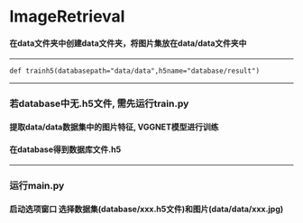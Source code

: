 # ImageRetrieval
#### 在data文件夹中创建data文件夹，将图片集放在data/data文件夹中

***
``
    def trainh5(databasepath="data/data",h5name="database/result")
``
***

### 若database中无.h5文件, 需先运行train.py
#### 提取data/data数据集中的图片特征, VGGNET模型进行训练
#### 在database得到数据库文件.h5

***

### 运行main.py 
#### 启动选项窗口 选择数据集(database/xxx.h5文件)和图片(data/data/xxx.jpg)




